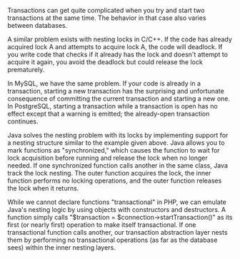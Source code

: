 Transactions can get quite complicated when you try and start two transactions at the same time. The behavior in that case also varies between databases.

A similar problem exists with nesting locks in C/C++. If the code has already acquired lock A and attempts to acquire lock A, the code will deadlock. If you write code that checks if it already has the lock and doesn't attempt to acquire it again, you avoid the deadlock but could release the lock prematurely.

In MySQL, we have the same problem. If your code is already in a transaction, starting a new transaction has the surprising and unfortunate consequence of committing the current transaction and starting a new one. In PostgreSQL, starting a transaction while a transaction is open has no effect except that a warning is emitted; the already-open transaction continues.

Java solves the nesting problem with its locks by implementing support for a nesting structure similar to the example given above. Java allows you to mark functions as "synchronized," which causes the function to wait for lock acquisition before running and release the lock when no longer needed. If one synchronized function calls another in the same class, Java track the lock nesting. The outer function acquires the lock, the inner function performs no locking operations, and the outer function releases the lock when it returns.

While we cannot declare functions "transactional" in PHP, we can emulate Java's nesting logic by using objects with constructors and destructors. A function simply calls "$transaction = $connection->startTransaction()" as its first (or nearly first) operation to make itself transactional. If one transactional function calls another, our transaction abstraction layer nests them by performing no transactional operations (as far as the database sees) within the inner nesting layers.